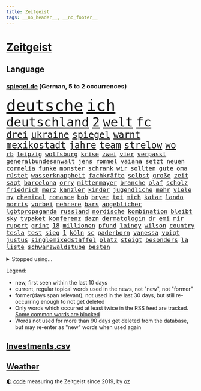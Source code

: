 ```yaml
---
title: Zeitgeist
tags: __no_header__, __no_footer__
---
```


# [Zeitgeist](https://oliz.io/zeitgeist/)

## Language

<h3><a href="https://www.spiegel.de" target="_blank">spiegel.de</a> (German, 5 to 2 occurrences)</h3>
<p style="font-family:monospace">
<span style="font-size:32pt"><a href="news_links.html#deutsche" class="current">deutsche</a></span>
<span style="font-size:32pt"><a href="news_links.html#ich" class="current">ich</a></span>
<br>
<span style="font-size:25pt"><a href="news_links.html#deutschland" class="current">deutschland</a></span>
<span style="font-size:25pt"><a href="news_links.html#2" class="current">2</a></span>
<span style="font-size:25pt"><a href="news_links.html#welt" class="current">welt</a></span>
<span style="font-size:25pt"><a href="news_links.html#fc" class="current">fc</a></span>
<br>
<span style="font-size:18pt"><a href="news_links.html#drei" class="current">drei</a></span>
<span style="font-size:18pt"><a href="news_links.html#ukraine" class="current">ukraine</a></span>
<span style="font-size:18pt"><a href="news_links.html#spiegel" class="current">spiegel</a></span>
<span style="font-size:18pt"><a href="news_links.html#warnt" class="current">warnt</a></span>
<span style="font-size:18pt"><a href="news_links.html#mexikostadt" class="current">mexikostadt</a></span>
<span style="font-size:18pt"><a href="news_links.html#jahre" class="current">jahre</a></span>
<span style="font-size:18pt"><a href="news_links.html#team" class="current">team</a></span>
<span style="font-size:18pt"><a href="news_links.html#strelow" class="new">strelow</a></span>
<span style="font-size:18pt"><a href="news_links.html#wo" class="current">wo</a></span>
<br>
<span style="font-size:12pt"><a href="news_links.html#rb" class="current">rb</a></span>
<span style="font-size:12pt"><a href="news_links.html#leipzig" class="current">leipzig</a></span>
<span style="font-size:12pt"><a href="news_links.html#wolfsburg" class="current">wolfsburg</a></span>
<span style="font-size:12pt"><a href="news_links.html#krise" class="current">krise</a></span>
<span style="font-size:12pt"><a href="news_links.html#zwei" class="current">zwei</a></span>
<span style="font-size:12pt"><a href="news_links.html#vier" class="current">vier</a></span>
<span style="font-size:12pt"><a href="news_links.html#verpasst" class="current">verpasst</a></span>
<span style="font-size:12pt"><a href="news_links.html#generalbundesanwalt" class="current">generalbundesanwalt</a></span>
<span style="font-size:12pt"><a href="news_links.html#jens" class="current">jens</a></span>
<span style="font-size:12pt"><a href="news_links.html#rommel" class="new">rommel</a></span>
<span style="font-size:12pt"><a href="news_links.html#vaiana" class="new">vaiana</a></span>
<span style="font-size:12pt"><a href="news_links.html#setzt" class="current">setzt</a></span>
<span style="font-size:12pt"><a href="news_links.html#neuen" class="current">neuen</a></span>
<span style="font-size:12pt"><a href="news_links.html#cornelia" class="current">cornelia</a></span>
<span style="font-size:12pt"><a href="news_links.html#funke" class="current">funke</a></span>
<span style="font-size:12pt"><a href="news_links.html#monster" class="current">monster</a></span>
<span style="font-size:12pt"><a href="news_links.html#schrank" class="current">schrank</a></span>
<span style="font-size:12pt"><a href="news_links.html#wir" class="current">wir</a></span>
<span style="font-size:12pt"><a href="news_links.html#sollten" class="current">sollten</a></span>
<span style="font-size:12pt"><a href="news_links.html#gute" class="current">gute</a></span>
<span style="font-size:12pt"><a href="news_links.html#oma" class="current">oma</a></span>
<span style="font-size:12pt"><a href="news_links.html#rüstet" class="current">rüstet</a></span>
<span style="font-size:12pt"><a href="news_links.html#wasserknappheit" class="new">wasserknappheit</a></span>
<span style="font-size:12pt"><a href="news_links.html#fachkräfte" class="current">fachkräfte</a></span>
<span style="font-size:12pt"><a href="news_links.html#selbst" class="current">selbst</a></span>
<span style="font-size:12pt"><a href="news_links.html#große" class="current">große</a></span>
<span style="font-size:12pt"><a href="news_links.html#zeit" class="current">zeit</a></span>
<span style="font-size:12pt"><a href="news_links.html#sagt" class="current">sagt</a></span>
<span style="font-size:12pt"><a href="news_links.html#barcelona" class="current">barcelona</a></span>
<span style="font-size:12pt"><a href="news_links.html#orry" class="new">orry</a></span>
<span style="font-size:12pt"><a href="news_links.html#mittenmayer" class="new">mittenmayer</a></span>
<span style="font-size:12pt"><a href="news_links.html#branche" class="current">branche</a></span>
<span style="font-size:12pt"><a href="news_links.html#olaf" class="current">olaf</a></span>
<span style="font-size:12pt"><a href="news_links.html#scholz" class="current">scholz</a></span>
<span style="font-size:12pt"><a href="news_links.html#friedrich" class="current">friedrich</a></span>
<span style="font-size:12pt"><a href="news_links.html#merz" class="current">merz</a></span>
<span style="font-size:12pt"><a href="news_links.html#kanzler" class="current">kanzler</a></span>
<span style="font-size:12pt"><a href="news_links.html#kinder" class="current">kinder</a></span>
<span style="font-size:12pt"><a href="news_links.html#jugendliche" class="current">jugendliche</a></span>
<span style="font-size:12pt"><a href="news_links.html#mehr" class="current">mehr</a></span>
<span style="font-size:12pt"><a href="news_links.html#viele" class="current">viele</a></span>
<span style="font-size:12pt"><a href="news_links.html#my" class="current">my</a></span>
<span style="font-size:12pt"><a href="news_links.html#chemical" class="new">chemical</a></span>
<span style="font-size:12pt"><a href="news_links.html#romance" class="new">romance</a></span>
<span style="font-size:12pt"><a href="news_links.html#bob" class="current">bob</a></span>
<span style="font-size:12pt"><a href="news_links.html#bryer" class="new">bryer</a></span>
<span style="font-size:12pt"><a href="news_links.html#tot" class="current">tot</a></span>
<span style="font-size:12pt"><a href="news_links.html#mich" class="current">mich</a></span>
<span style="font-size:12pt"><a href="news_links.html#katar" class="current">katar</a></span>
<span style="font-size:12pt"><a href="news_links.html#lando" class="current">lando</a></span>
<span style="font-size:12pt"><a href="news_links.html#norris" class="current">norris</a></span>
<span style="font-size:12pt"><a href="news_links.html#vorbei" class="current">vorbei</a></span>
<span style="font-size:12pt"><a href="news_links.html#mehrere" class="current">mehrere</a></span>
<span style="font-size:12pt"><a href="news_links.html#bars" class="new">bars</a></span>
<span style="font-size:12pt"><a href="news_links.html#angeblicher" class="current">angeblicher</a></span>
<span style="font-size:12pt"><a href="news_links.html#lgbtpropaganda" class="new">lgbtpropaganda</a></span>
<span style="font-size:12pt"><a href="news_links.html#russland" class="current">russland</a></span>
<span style="font-size:12pt"><a href="news_links.html#nordische" class="current">nordische</a></span>
<span style="font-size:12pt"><a href="news_links.html#kombination" class="new">kombination</a></span>
<span style="font-size:12pt"><a href="news_links.html#bleibt" class="current">bleibt</a></span>
<span style="font-size:12pt"><a href="news_links.html#sky" class="current">sky</a></span>
<span style="font-size:12pt"><a href="news_links.html#tvpaket" class="new">tvpaket</a></span>
<span style="font-size:12pt"><a href="news_links.html#konferenz" class="current">konferenz</a></span>
<span style="font-size:12pt"><a href="news_links.html#dazn" class="current">dazn</a></span>
<span style="font-size:12pt"><a href="news_links.html#dermatologin" class="new">dermatologin</a></span>
<span style="font-size:12pt"><a href="news_links.html#dr" class="current">dr</a></span>
<span style="font-size:12pt"><a href="news_links.html#emi" class="new">emi</a></span>
<span style="font-size:12pt"><a href="news_links.html#mir" class="current">mir</a></span>
<span style="font-size:12pt"><a href="news_links.html#rupert" class="new">rupert</a></span>
<span style="font-size:12pt"><a href="news_links.html#grint" class="new">grint</a></span>
<span style="font-size:12pt"><a href="news_links.html#18" class="current">18</a></span>
<span style="font-size:12pt"><a href="news_links.html#millionen" class="current">millionen</a></span>
<span style="font-size:12pt"><a href="news_links.html#pfund" class="current">pfund</a></span>
<span style="font-size:12pt"><a href="news_links.html#lainey" class="new">lainey</a></span>
<span style="font-size:12pt"><a href="news_links.html#wilson" class="current">wilson</a></span>
<span style="font-size:12pt"><a href="news_links.html#country" class="current">country</a></span>
<span style="font-size:12pt"><a href="news_links.html#tesla" class="current">tesla</a></span>
<span style="font-size:12pt"><a href="news_links.html#test" class="current">test</a></span>
<span style="font-size:12pt"><a href="news_links.html#sieg" class="current">sieg</a></span>
<span style="font-size:12pt"><a href="news_links.html#1" class="current">1</a></span>
<span style="font-size:12pt"><a href="news_links.html#köln" class="current">köln</a></span>
<span style="font-size:12pt"><a href="news_links.html#sc" class="current">sc</a></span>
<span style="font-size:12pt"><a href="news_links.html#paderborn" class="current">paderborn</a></span>
<span style="font-size:12pt"><a href="news_links.html#vanessa" class="new">vanessa</a></span>
<span style="font-size:12pt"><a href="news_links.html#voigt" class="current">voigt</a></span>
<span style="font-size:12pt"><a href="news_links.html#justus" class="new">justus</a></span>
<span style="font-size:12pt"><a href="news_links.html#singlemixedstaffel" class="new">singlemixedstaffel</a></span>
<span style="font-size:12pt"><a href="news_links.html#platz" class="current">platz</a></span>
<span style="font-size:12pt"><a href="news_links.html#steigt" class="current">steigt</a></span>
<span style="font-size:12pt"><a href="news_links.html#besonders" class="current">besonders</a></span>
<span style="font-size:12pt"><a href="news_links.html#la" class="current">la</a></span>
<span style="font-size:12pt"><a href="news_links.html#liste" class="current">liste</a></span>
<span style="font-size:12pt"><a href="news_links.html#schwarzwaldstube" class="new">schwarzwaldstube</a></span>
<span style="font-size:12pt"><a href="news_links.html#besten" class="current">besten</a></span>
</p>
<details>
<summary>Stopped using...</summary>
<p class="former" style="font-size:12pt">
boot(1501) flugzeuge(1500) 19(1499) bidens(1499) erklärung(1499) rassismus(1499) welle(1499) carsten(1498) mittelmeer(1498) rest(1498) anspruch(1497) verschoben(1497) anne(1496) entwicklungen(1496) welchem(1496) öffnen(1496) 12(1495) planen(1495) street(1495) zurzeit(1495) überwinden(1495) abstand(1494) portugal(1494) respekt(1494) stärken(1494) stärker(1494) 2000(1493) 6(1493) gelegt(1493) kündigte(1493) lastwagen(1493) mordes(1493) schwierigkeiten(1493) tschechien(1493) umwelt(1493) ungewöhnlich(1493) übersicht(1493) emmanuel(1492) erwägt(1492) fielen(1492) nationalspieler(1492) persönliche(1492) verschärfen(1492) erdoğan(1491) hinaus(1491) lehnen(1491) ließen(1491) räumen(1491) twitter(1491) tötet(1491) verpassen(1491) miteinander(1490) vermehrt(1490) debakel(1489) meint(1489) tests(1489) bestehen(1488) erinnern(1488) griff(1487) verfügung(1487) mengen(1486) pocht(1486) wälder(1486) nerven(1485) anteil(1484) erlitt(1483) toter(1483) eklat(1482) irak(1482) jüngere(1482) gesamten(1481) venezuela(1481) gering(1479) zurückgegangen(1479) zweimal(1478) geprägt(1477) italienischen(1477) gaben(1476) gang(1476) orten(1474) anzeichen(1473) schrecken(1473) skeptisch(1473) spenden(1470) ältere(1468) top(1467) gelandet(1463) klasse(1459) kontert(1451) teuren(1444) josef(1357) autobahnen(1353) gebeten(1319) mitverantwortlich(1314) geehrt(1302) abgegeben(1273) videoaufnahmen(1258) müll(1255) stundenlang(1238) verdi(1237) verbunden(1217) cup(1213) wellen(1196) ukrainischer(1181) grünenpolitiker(1128) halbes(1125) zeitpunkt(1116) gestört(1101) russisches(1100) seltene(1079) loch(1073) emotional(1066) geheimdienst(1059) ukrainer(1056) hochzeit(1050) fördern(1048) inhalte(1041) gerichte(1032) entführung(1026) schwieriger(1026) spielern(1024) helikopter(1022) 2014(1016) emotionalen(1013) überzeugung(1013) streik(1012) heißen(1005) brandenburger(979) iranische(965) patrick(965) rezession(965) dilemma(954) wall(947) schwarzes(939) verhängnis(915) ehrt(912) ulrich(894) nationale(882) schwimmen(875) wozu(875) lena(874) neustart(869) partnerin(865) entfernen(862) verzeichnet(862) kämpferisch(853) zurückhaltung(846) chinesen(844) subventionen(840) lebenslange(814) tagelang(798) ernährung(794) stemmen(784) eingriff(780) emissionen(779) begegnung(778) grenzgebiet(777) 300000(766) flugabwehr(733) wirtschaftliche(728) einstige(727) liberale(723) steigern(711) tauchte(697) heimische(685) fahnder(681) vorfälle(679) solcher(675) erlag(673) leistungen(671) ricarda(670) springen(669) liebt(655) panik(641) bewertet(636) uhren(630) ausflug(624) duisburg(620) höhepunkt(614) björn(611) höcke(611) lübeck(600) parlamentswahlen(597) diplomatische(595) angelegenheit(592) beides(592) spiegeltalk(588) 13jährige(584) gesundheitlichen(579) staatsschutz(573) amtsinhaber(570) durften(568) fisch(566) vergeltung(558) spektakulär(553) rechtsextremismus(551) florenz(548) auswirken(547) zoll(547) iphones(546) hamm(538) mahnen(538) anschlägen(537) herkunft(523) widerstands(522) fürth(520) interessiert(508) milliardenschweren(508) vorlegen(506) 2013(501) rechtsruck(501) entpuppt(483) nördlich(482) politikerinnen(482) zeitgleich(480) unterscheiden(479) heim(476) journalistin(476) islamistische(474) sicherheitsmaßnahmen(474) folter(466) stoppte(463) betriebe(462) unerwartete(458) kranke(456) cannabislegalisierung(454) überqueren(454) schach(451) negative(448) rucksack(442) stieß(438) vorgang(429) verspottet(425) gastronomie(422) getöteter(416) 1994(414) belästigt(413) baute(410) verheiratet(410) teslachef(407) version(406) unternehmens(401) tabellenführung(398) wilde(393) attentat(390) charkiw(390) kriegen(390) stimmte(389) achtzigerjahre(384) geräumt(377) enthält(375) positioniert(374) mangelt(372) beteuert(371) tennisprofi(369) erkannt(368) perry(366) recep(366) stellten(366) tayyip(366) club(365) aufzeichnungen(364) einschnitte(363) eminem(363) raser(361) geräten(355) siegerin(353) jacob(352) ruanda(349) bernd(342) figur(342) islamische(341) stuttgarter(336) positives(335) befand(334) mindestlohn(334) falle(332) alkoholkonsum(327) schimpft(324) schritte(323) schwarzgrün(321) athen(320) bezeichnete(318) stromausfall(318) bill(315) erholt(313) kreise(313) könige(313) normalerweise(312) christina(311) begegnen(310) aufgedeckt(309) wassermassen(306) rast(303) cdu/csu(298) kinos(298) darsteller(296) michel(296) rückwirkend(293) rüsten(292) wertvolle(291) ball(290) fehlenden(290) gratuliert(289) milch(288) reichsten(288) gespendet(287) sap(287) aufgespürt(285) ismail(283) nackte(281) rundfunk(281) erobert(280) konflikts(280) terrormiliz(279) harvey(276) parkinson(274) gymnasium(272) fragte(269) jena(269) polizeibeamte(267) ungarische(267) mitarbeiterin(266) starkoch(263) strategische(263) obst(262) regimes(261) riesiger(261) sohns(260) wahlkampfveranstaltung(260) digitalpakt(259) oberhausen(258) übertrieben(258) auszeit(255) betrunken(255) reklamiert(255) silber(254) stufe(253) unangenehme(252) apples(251) erwirken(250) klagte(250) gleiche(249) ehen(248) eingestochen(248) julija(248) kanadischen(248) nawalnaja(248) jacht(246) dublin(245) ausgebildet(244) erdrutsche(244) flugzeugbauer(244) arbeitsbedingungen(243) altersvorsorge(242) spitzenkandidat(242) gummibärchen(241) jeff(238) tue(237) 21jähriger(236) dominanz(235) fastfoodkette(233) boss(232) schöne(232) schnelles(231) infos(230) bestanden(228) blamage(228) trümmer(227) wade(227) drittes(226) gesellschaftlichen(223) antreibt(222) ressourcen(222) rar(221) sozialer(221) elektromobilität(220) spielten(219) schlimmsten(218) lebenslanger(216) absurde(214) attraktiv(214) solingen(214) promis(213) steine(213) starkregen(212) bayerischer(211) entbrannt(211) escooter(211) verschleppten(211) abonnenten(208) luftschlag(207) außergewöhnliche(206) stromnetz(205) bemühen(204) dj(204) morgan(204) süditalien(204) wahlkampfauftritt(203) technologien(202) breitet(201) überflutet(201) pérez(200) befanden(199) ewig(199) verbinden(197) zellen(196) besuchte(195) telekom(195) militärischer(194) freunden(193) mau(193) attackierte(192) likes(192) wandel(192) engagierte(191) spiegelspitzengespräch(190) überschwänglich(190) verbrecher(189) hathaway(188) arbeitslosigkeit(187) prognosen(187) anwohnern(185) straftat(185) anliegen(184) automaten(184) stationierung(184) films(181) liest(181) durchbrechen(179) faust(178) kooperieren(177) g7(176) gene(176) palästinensern(176) kanzlerschaft(175) schärferes(175) stiegen(175) überfluss(174) bilden(173) hitzige(173) fernost(171) kaulitz(171) schulze(171) verletzen(171) weltkriegs(171) begleitung(170) auseinandersetzungen(169) emilia(169) vergleichen(169) ernten(168) indopazifik(168) meisterin(168) rutschen(168) marschieren(167) angespannte(166) tinder(166) zitiert(166) hansestadt(165) schenkte(165) schnauzbart(164) hinrichten(163) kinshasa(163) salome(163) surabischwili(163) trainierte(162) zelebriert(162) dresdner(161) ländlichen(161) vergeltungsangriff(161) kreisen(160) kigenerierten(159) basel(158) doppelspitze(158) papa(158) diebstahls(157) sportgeschichte(157) wahlkampfauftritte(157) wahltag(157) polizeigewalt(156) vergaß(156) koalitionen(155) lehnte(155) rekordsumme(155) flüchteten(154) hunter(153) entgleisung(152) gefüllte(152) love(151) erobern(150) komplex(150) normalen(150) schusswechsel(150) tropensturm(150) staatsbürgerschaft(148) bester(147) neuulm(147) seltenen(147) urlaubsziel(147) usmusiker(147) keir(146) starmer(146) beraubt(145) aniston(144) big(144) donau(144) räuscher(143) volkes(143) wettkämpfen(143) cruise(141) modi(141) narendra(141) bautzen(140) dschungelcamp(140) gesteinsbrocken(140) intelligence(140) sprangen(140) cocacola(139) ganzer(138) schätzung(138) ofen(137) tatsächliche(136) usbasketballerinnen(136) zeug(136) bootsunglück(135) hogan(135) hulk(135) klimafreundlicher(134) zeichnen(134) baseball(133) günstig(133) ussoldaten(133) steckte(132) verworfen(132) bekamen(131) inspiration(131) nuri(131) şahin(131) 39jähriger(130) drehten(130) ertrunken(130) rico(130) rutschte(130) transfer(130) angelegten(128) entschädigt(128) entkam(127) erschüttern(127) militärexperte(125) verborgen(125) fahrerlaubnis(124) trip(124) ikonischen(123) kampfeinsätze(123) lothar(123) offenem(123) zugunsten(123) moniert(122) rettungsschwimmer(121) überzeugte(121) lindern(120) umland(119) unantastbar(119) jährlich(118) verfangen(118) verübt(118) orbáns(117) rekonstruiert(117) schiene(116) verkörpert(116) modus(114) streiken(114) dienstwagen(113) gletscher(112) hose(112) reuter(112) feminismus(111) postete(111) reeves(111) muhammad(110) zukommt(110) 130(109) entdeckungen(109) notoperation(109) spiegelreporterin(109) gazakrieges(108) routinen(108) verbandschef(108) wettert(108) iron(106) theorie(106) 2040(105) knüpfen(105) mauert(105) ovations(105) riesig(105) standing(105) verließ(105) elbe(104) kolumbianischen(104) potenzielle(104) skepsis(104) vizekandidaten(103) werft(103) 1995(102) detroit(102) phil(102) bodentruppen(101) bruce(101) malaika(101) mihambo(101) angesteckt(100) kripo(100) usraketen(100) vertretern(100) berchtesgaden(99) einigkeit(99) stadtfest(99) streits(99) cage(98) finger(98) gemobbt(98) lilium(98) nicolas(98) dusche(97) keanu(97) leichenfund(97) telefoniert(97) verfall(97) zweck(97) gefährt(96) hunderten(96) rückruf(96) weggefährten(96) begleitern(95) coronavirus(95) geheimen(95) ludwig(95) scheiterten(95) anwältin(94) hey(94) idol(94) spdaußenpolitiker(94) 2028(93) drahtzieher(93) lka(93) todesursache(93) umweltkatastrophe(93) bruchsal(92) gerissen(92) hinterbliebenen(92) rollt(92) 1241(91) amtskollege(91) aperol(91) dauerkrise(91) gründlich(91) nordkoreanischen(91) oberen(91) senate(91) zweig(91) arbeitsbelastung(90) kommentaren(90) obdachlose(90) schadstoffe(90) unterirdische(90) ausgeteilt(89) drückte(89) spektakels(89) zeitreise(89) achse(88) bevorstehen(88) brandanschlägen(88) gleicht(88) japans(88) staatsoberhaupt(88) valley(88) bassist(87) dbbauswahl(87) entlassungen(87) geländegewinne(87) kickl(87) konsens(87) unnötig(87) venezuelas(87) armenviertel(86) blendender(86) bundesstaates(86) chinesin(86) kehrte(86) verschwörung(86) 1924(85) abschalten(85) englisch(85) gefangenen(85) lichtblick(85) maduro(85) misshandlung(85) obdachlosigkeit(85) rätselt(85) sabotageakte(85) terroranschlag(85) unterirdisch(85) wellenreiten(85) bizarrer(84) freundinnen(84) ortberg(84) sparpläne(84) vorliebe(84) abgebaut(83) astronomie(83) erschütterten(83) konzernchef(83) ortsbesuch(83) rätselhafter(83) entführer(82) felsbrocken(82) insolventen(82) kopfschmerzen(82) leichtathletin(82) reiten(82) schönstem(82) teck(82) trübsinn(82) virtuelle(82) überraschen(82) allgemeinen(81) colin(81) cybermobbing(81) farrell(81) generieren(81) kapitol(81) mecklenburgvorpommerns(81) meteorit(81) preisgeld(81) sauberem(81) watson(81) diskutierten(80) gechattet(80) grausiger(80) neumann(80) neutralität(80) ohrfeige(80) portugals(80) schlagartig(80) stahlsparte(80) straflager(80) substanzen(80) trumplager(80) wahlempfehlung(80) enthüllung(79) flieht(79) islamfeindliche(79) lick(79) polizeischutz(79) ausführlich(78) eskalationen(78) moscheen(78) sohnes(78) danny(77) heimdebüt(77) schuster(77) 48jährige(76) berufliche(76) pestizide(76) quartalszahlen(76) vertagt(76) witze(76) dürr(75) explizit(75) registrieren(75) 71jährige(74) allgemeine(74) eingewechselt(74) nämlich(74) wiegen(74) beeindruckte(73) betäubt(73) regensburger(73) skandierten(73) temperatur(73) bauarbeiten(72) fitch(72) gelangt(72) lautstark(72) leonie(72) polnischer(72) unifil(72) bundeswehrkaserne(71) dankesrede(71) emmerich(71) gewaltverbrechens(71) glücklosen(71) monarchen(71) mpox(71) parteivorsitz(71) umgezogen(71) unwahrheiten(71) variante(71) ausfuhren(70) beeinflussung(70) bekanntheit(70) frauenfeindlichkeit(70) medizinisches(70) mescal(70) misogynie(70) mpoxvariante(70) rückten(70) unbemerkt(70) altar(69) bückte(69) dihk(69) einmarsch(69) eventuell(69) exporteure(69) tsmc(69) zimtschnecken(69) ökologischen(69) backofen(68) beratungsunternehmen(68) bundesbildungsministerin(68) mörderin(68) parallelen(68) slot(68) unentschlossene(68) fliegenpilzgift(67) sportwagen(67) springsteen(67) up(67) augsburger(66) bezeichnen(66) florentina(66) holzinger(66) anlässlich(65) fällig(65) hochverrats(65) meistermacher(65) starregisseur(65) campingbus(64) dortmunder(64) dürren(64) militärjunta(64) ratifiziert(64) cybertruck(63) erlass(63) explodiert(63) fördert(63) kette(63) nähern(63) vorantreiben(63) festgenommene(62) friedrichshafen(62) legendären(62) mittelklasse(62) nehme(62) aufhört(61) burger(61) gebannt(61) gruppenvergewaltigung(61) patient(61) synagoge(61) ten(61) warb(61) alarmierten(60) chefarzt(60) deichmann(60) erfurter(60) kollaps(60) kopftuch(60) morrissey(60) rock(60) ungewiss(60) verbrennerpkw(60) anbau(59) auszusetzen(59) elektrisiert(59) reif(59) sobald(59) vorzeitige(59) worklifebalance(59) abschiebepolitik(58) baseballlegende(58) erleichterte(58) größtem(58) höherer(58) neunziger(58) sommerhaus(58) zorniger(58) überlebenskampf(58) faschisten(57) heimisch(57) hering(57) schädel(57) solingenanschlag(57) sunset(57) vormonat(57) wahlfälschung(57) überfischung(57) gonzález(56) jobbörse(56) stimmzettel(56) wohnkosten(56) autors(55) inflationsrate(55) wunden(55) distanzierte(54) gespann(54) jeffrey(54) raumfahrtunternehmen(54) seinerseits(54) slam(54) hosen(53) schätzen(53) wettanbieter(53) entsendung(52) getötete(52) leihmutterschaft(52) ermutigen(51) posierte(51) volkswagenkrise(51) wissenschaftlerin(51) geklaute(50) hofiert(50) hoppenstedt(50) vielzahl(50) bedürfnisse(49) eunutzer(49) flugsaurier(49) fossilien(49) grammygewinner(49) iserlohn(49) jim(49) medienwissenschaftler(49) spiegelinterview(49) verüben(49) berichterstattung(48) iab(48) schummeln(48) spaltet(48) unobericht(48) vorhergesagt(48) bezos(47) konsulat(47) liebesbrief(47) opferzahl(47) series(47) teilzeit(47) adrian(46) arbeitgebern(46) nackten(46) quarterback(46) statue(46) wiederauflage(46) elternzeit(45) hoffnungslos(45) oligarchen(45) putsch(45) ragen(45) staatsgebiet(45) amateuraufnahmen(44) saisonsieg(44) zufriedener(44) bewährungsstrafe(43) büsche(43) falschbehauptung(43) kansas(43) lahmt(43) umarmt(43) verstörte(43) bühnen(42) demografische(42) sicherheitsrat(42) tarifvertrag(42) ursprung(42) verletzungspause(42) achillessehne(41) analysten(41) clark(41) ecuador(41) hillary(41) hobby(41) jets(41) megastar(41) mitspielen(41) mutmaßlichem(41) schlagerstar(41) strandkörbe(41) verwundet(41) dieb(40) geistliche(40) gewinnwarnung(40) pendler(40) unerlaubte(40) einsatzorte(39) hoden(39) neymar(39) veraltet(39) 30jährigen(38) bentheim(38) bösen(38) freddie(38) kräften(38) landstriche(38) terrorverdächtigen(38) abschlag(37) artenvielfalt(37) beach(37) gemeinde(37) inhalten(37) josefine(37) part(37) putschversuch(37) stärkster(37) westens(37) anzeigen(36) bundespartei(36) eineinhalb(36) mlb(36) reichten(36) streitigkeiten(36) wnba(36) 19jährige(35) bundeswirtschaftsminister(35) chinageschäft(35) gefüllt(35) guterres(35) hape(35) kerkeling(35) munitionsdepot(35) pickup(35) schalkes(35) schwaches(35) strände(35) unogeneralsekretär(35) unruhig(35) urrutia(35) usedom(35) volkskanzler(35) 1987(34) astronomen(34) ausgeweiteten(34) christiane(34) einreiseversuche(34) gewordenen(34) fdppolitikerin(33) fußballweltmeister(33) liberty(33) maisfeld(33) marieagnes(33) ohtani(33) pizzeria(33) restaurantbesuch(33) rätselhaft(33) shohei(33) tags(33) djs(32) eindringlich(32) insolvenzverwalter(32) koalitionsgespräche(32) lanka(32) moers(32) raphael(32) sonderpreis(32) sri(32) antónio(31) aussterben(31) citys(31) freeman(31) ludwigshafener(31) neuwagen(31) pizza(31) wettbewerbs(31) anrainer(30) debattieren(30) hörgeräte(30) klaut(30) prozessbeginn(30) sexualverbrechen(30) winterzeit(30) zeitumstellung(30) augenlicht(29) dungeon(29) hamasmassakers(29) hirntumor(29) lernstress(29) nuzzi(29) tierarten(29) unattraktiver(29) yorkmagazin(29) ängste(29) nebraska(28) oper(28) regierungssitz(28) strafzettel(28) generierte(27) herbstlichen(27) ohrwurm(27) tabellenspitze(27) gemischten(26) leonard(26) motiviert(26) semesterstart(26) sterbehilfe(26) wille(26) beweismaterial(25) houston(25) hörhilfe(25) marburgvirus(25) antoine(24) artensterben(24) atomanlagen(24) championsleaguesieger(24) erfolgsautorin(24) gelockt(24) misshandlungen(24) ausgleichen(23) mcdonald’s(23) mexikanischen(23) mikati(23) najib(23) punk(23) ungeschlagen(23) diskutierte(22) durchführen(22) horrorszenario(22) israellibanonkonflikt(22) menschenrechtsaktivistin(22) spirale(22) zusatzzölle(22) akute(21) bamberg(21) beschuldigten(21) destabilisieren(21) entblößt(21) pilzsammler(21) siebenjährige(21) telefonischen(21) unterzieht(21) wmfinale(21) bewarb(20) eingenommen(20) erkrankten(20) fortan(20) größeres(20) insekten(20) kampfes(20) kurskorrektur(20) rüstungsdeals(20) schränkt(20) zerstörerische(20) blauhelmmission(19) cyberattacken(19) entsorgt(19) erzieher(19) folgenden(19) stagniert(19) satellitendaten(18) schwächelnde(18) truppenbewegungen(18) uwe(18) zusätzlich(18) aufgebrummt(17) blasel(17) flugtaxistartup(17) irischen(17) jette(17) kriegswaffen(17) nietzard(17) schockierende(17) siegfried(17) eintrag(16) geschichtsbücher(16) hamasopfer(16) müllteppich(16) naiv(16) neretva(16) priesterin(16) sancta(16) spohr(16) staudamm(16) ungleichheit(16) unofriedenstruppe(16) unosoldaten(16) vorwoche(16) kifirma(15) rekordjagd(15) rekordniveau(15) wiederauferstehen(15) wovon(15) anzüglichen(14) atomuboote(14) brother(14) ferguson(14) promi(14) trommeln(14) zuwanderer(14) bargel(13) gazas(13) kategorien(13) prediger(13) scout(13) strukturellen(13) vicky(13) wirbelstürme(13) fu(12) geschickteste(12) grippesaison(12) mehrkosten(12) umkrempeln(12) vierköpfige(12) zehen(12) bibel(11) herkunftsländer(11) topverdiener(11)
</p>
</details>
<p>Legend:
<ul>
<li><span class="new">new</span>, first seen within the last 10 days</li>
<li><span class="current">current</span>, regular topical words used in the news, not "new", not "former"</li>
<li><span class="former">former(days span relevant)</span>, not used in the last 30 days, but still re-occurring enough to not get deleted</li>
<li>Only words which occurred at least twice in the RSS feed are tracked. <a href="language/filters.py">Some common words are blocked</a></li>
<li>Words not used for more than 90 days get deleted from the database, but may re-enter as "new" words when used again</li>
</ul>
</p>

## [Investments](investments.html)[.csv](investments.csv)

## [Weather](weather.html)

<footer>
<a href="javascript:toggleTheme()" class="nav">🌓</a>
<a href="https://github.com/ooz/zeitgeist">code</a> measuring the Zeitgeist since 2019, by <a href="https://oliz.io">oz</a>
</footer>
